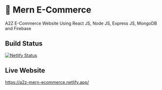 # 🤺 Mern E-Commerce

A2Z E-Commerce Website Using React JS, Node JS, Express JS, MongoDB and Firebase



## Build Status
[![Netlify Status](https://api.netlify.com/api/v1/badges/1f54d68d-b208-483c-9592-ed64ac97dd62/deploy-status)](https://app.netlify.com/sites/a2z-mern-ecommerce/deploys)

## Live Website 

https://a2z-mern-ecommerce.netlify.app/
